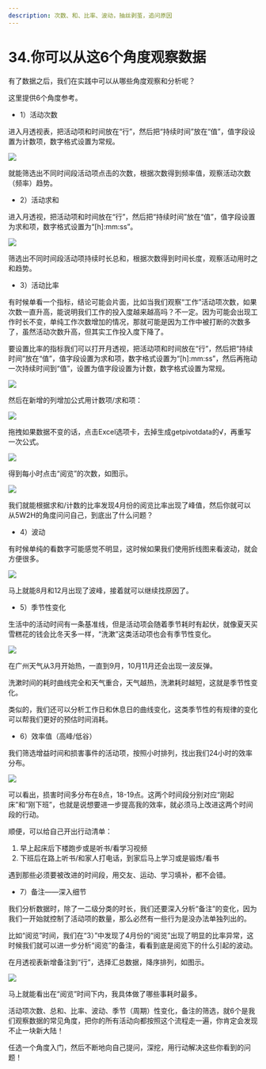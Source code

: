 ```yaml
---
description: 次数、和、比率、波动，抽丝剥茧，追问原因
---
```


# 34.你可以从这6个角度观察数据

有了数据之后，我们在实践中可以从哪些角度观察和分析呢？

这里提供6个角度参考。

* 1）活动次数

进入月透视表，把活动项和时间放在“行”，然后把“持续时间”放在“值”，值字段设置为计数项，数字格式设置为常规。

![](../.gitbook/assets/tu-pian%20%28121%29.png)

就能筛选出不同时间段活动项点击的次数，根据次数得到频率值，观察活动次数（频率）趋势。

* 2）活动求和

进入月透视，把活动项和时间放在“行”，然后把“持续时间”放在“值”，值字段设置为求和项，数字格式设置为“\[h\]:mm:ss”。

![](../.gitbook/assets/tu-pian%20%2850%29.png)

筛选出不同时间段活动项持续时长总和，根据次数得到时间长度，观察活动用时之和趋势。

* 3）活动比率

有时候单看一个指标，结论可能会片面，比如当我们观察“工作”活动项次数，如果次数一直升高，能说明我们工作的投入度越来越高吗？不一定。因为可能会出现工作时长不变，单纯工作次数增加的情况，那就可能是因为工作中被打断的次数多了，虽然活动次数升高，但其实工作投入度下降了。

要设置比率的指标我们可以打开月透视，把活动项和时间放在“行”，然后把“持续时间”放在“值”，值字段设置为求和项，数字格式设置为“\[h\]:mm:ss”，然后再拖动一次持续时间到“值”，设置为值字段设置为计数，数字格式设置为常规。

![](../.gitbook/assets/tu-pian%20%2818%29.png)

然后在新增的列增加公式用计数项/求和项：

![](../.gitbook/assets/tu-pian%20%2886%29.png)

拖拽如果数据不变的话，点击Excel选项卡，去掉生成getpivotdata的√，再重写一次公式。

![](../.gitbook/assets/tu-pian%20%28155%29.png)

得到每小时点击“阅览”的次数，如图示。

![](../.gitbook/assets/tu-pian%20%2830%29.png)

我们就能根据求和/计数的比率发现4月份的阅览比率出现了峰值，然后你就可以从5W2H的角度问问自己，到底出了什么问题？

* 4）波动

有时候单纯的看数字可能感觉不明显，这时候如果我们使用折线图来看波动，就会方便很多。

![](../.gitbook/assets/tu-pian%20%2891%29.png)

马上就能8月和12月出现了波峰，接着就可以继续找原因了。

* 5）季节性变化

生活中的活动时间有一条基准线，但是活动项会随着季节耗时有起伏，就像夏天买雪糕花的钱会比冬天多一样，“洗漱”这类活动项也会有季节性变化。

![](../.gitbook/assets/tu-pian%20%28129%29.png)

在广州天气从3月开始热，一直到9月，10月11月还会出现一波反弹。

洗漱时间的耗时曲线完全和天气重合，天气越热，洗漱耗时越短，这就是季节性变化。

类似的，我们还可以分析工作日和休息日的曲线变化，这类季节性的有规律的变化可以帮我们更好的预估时间消耗。

* 6）效率值（高峰/低谷）

我们筛选增益时间和损害事件的活动项，按照小时排列，找出我们24小时的效率分布。

![](../.gitbook/assets/tu-pian%20%28102%29.png)

可以看出，损害时间多分布在8点，18-19点。这两个时间段分别对应“刚起床”和“刚下班”，也就是说想要进一步提高我的效率，就必须马上改进这两个时间段的行动。

顺便，可以给自己开出行动清单：

1. 早上起床后下楼跑步或是听书/看学习视频
2. 下班后在路上听书/和家人打电话，到家后马上学习或是锻炼/看书

遇到那些必须要被改进的时间段，用交友、运动、学习填补，都不会错。

* 7）备注——深入细节

我们分析数据时，除了一二级分类的时长，我们还要深入分析“备注”的变化，因为我们一开始就控制了活动项的数量，那么必然有一些行为是没办法单独列出的。

比如“阅览”时间，我们在“3）”中发现了4月份的“阅览”出现了明显的比率异常，这时候我们就可以进一步分析“阅览”的备注，看看到底是阅览下的什么引起的波动。

在月透视表新增备注到“行”，选择汇总数据，降序排列，如图示。

![](../.gitbook/assets/tu-pian%20%28111%29.png)

马上就能看出在“阅览”时间下内，我具体做了哪些事耗时最多。

活动项次数、总和、比率、波动、季节（周期）性变化，备注的筛选，就6个是我们观察数据的常见角度，把你的所有活动向都按照这个流程走一遍，你肯定会发现不止一块新大陆！

任选一个角度入门，然后不断地向自己提问，深挖，用行动解决这些你看到的问题！

